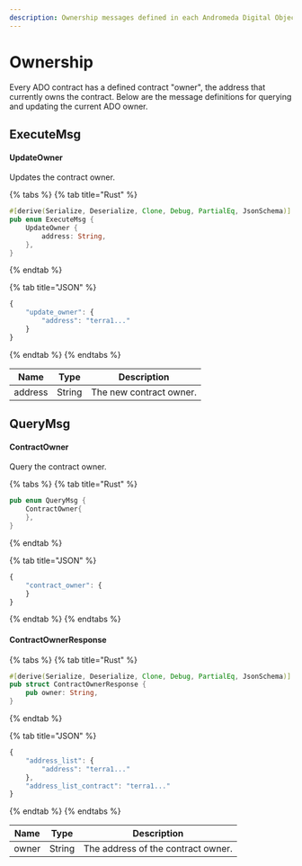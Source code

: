 ```yaml
---
description: Ownership messages defined in each Andromeda Digital Object
---
```


# Ownership

Every ADO contract has a defined contract "owner", the address that currently owns the contract. Below are the message definitions for querying and updating the current ADO owner.

## ExecuteMsg

#### UpdateOwner

Updates the contract owner.

{% tabs %}
{% tab title="Rust" %}
```rust
#[derive(Serialize, Deserialize, Clone, Debug, PartialEq, JsonSchema)]
pub enum ExecuteMsg {
    UpdateOwner {
        address: String,
    },
}
```
{% endtab %}

{% tab title="JSON" %}
```javascript
{
    "update_owner": {
        "address": "terra1..."
    }
}
```
{% endtab %}
{% endtabs %}

| Name    | Type   | Description             |
| ------- | ------ | ----------------------- |
| address | String | The new contract owner. |

## QueryMsg

#### ContractOwner

Query the contract owner.

{% tabs %}
{% tab title="Rust" %}
```rust
pub enum QueryMsg {
    ContractOwner{
    },
}
```
{% endtab %}

{% tab title="JSON" %}
```javascript
{
    "contract_owner": {
    }
}
```
{% endtab %}
{% endtabs %}

#### ContractOwnerResponse

{% tabs %}
{% tab title="Rust" %}
```rust
#[derive(Serialize, Deserialize, Clone, Debug, PartialEq, JsonSchema)]
pub struct ContractOwnerResponse {
    pub owner: String,
}
```
{% endtab %}

{% tab title="JSON" %}
```javascript
{
    "address_list": {
        "address": "terra1..."
    },
    "address_list_contract": "terra1..."
}
```
{% endtab %}
{% endtabs %}

| Name  | Type   | Description                        |
| ----- | ------ | ---------------------------------- |
| owner | String | The address of the contract owner. |
